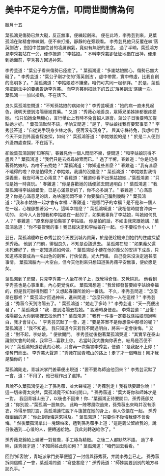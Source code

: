 # 美中不足今方信，叩問世間情為何

臘月十五

葉孤鴻見傷勢已無大礙，反正無事，便練起劍來。 便在此時，李秀芸到來，見葉孤鴻在聚精會神練劍，便不來打擾，靜靜的在旁觀看。 李秀芸見他只反覆在練'落英劍法'，劍招中並無往昔的凌厲霸氣，竟似有無限的思念。 過了半晌，葉孤鴻方見李秀芸站在一旁，便作揖道："李姑娘。" 不料李秀芸卻怔怔地猶在出神，便走到她面前，李秀芸方回過神來。

李秀芸道："葉公子看來傷勢已痊癒了。" 葉孤鴻道："多謝姑娘關心，傷勢已無大礙了。" 李秀芸道："葉公子剛才使的'落英劍法'，虛中帶實，實中帶虛，比我自創的高明多了。" 葉孤鴻道："李姑娘若不嫌棄，咱們可共同一起參詳。" 於是，葉孤鴻把劍法中的要義告訴李秀芸。 而李秀芸則把餘下的五式'落英劍法'演練一次。 葉孤鴻一一加以指點，不在話下。

良久葉孤鴻忽問道："不知孫姑娘的病如何？" 李秀芸嘆道："她的病一直未見起色，我明天便到洛陽替她買藥。" 又道："秀薇心地善良，眾師兄弟姊妹都很疼愛她。 怕只怕她全無機心，言行舉止上有時不免會招人誤會，葉公子日後要時加提點她才好。" 葉孤鴻默然不語，半晌又問道："是了，李姑娘找我有要緊事麼？" 李秀芸答道："自從兇手現身少林之後，便再沒有現身了。 與其守株待兔，我想咱們今天不如到外面查探查探，如何？" 葉孤鴻答道："李姑娘說的是！" 於是二人便到外邊四處查探，不在話下。

卻說葉孤鴻回到'知客院'，春雞見他一個人悶悶不樂，便問道："和李姑娘玩得不盡興？" 葉孤鴻道："我們只是去找尋線索而已。" 過了半嚮，春雞道："你是記掛著孫姑娘的，為啥不去找她？" 葉孤鴻道："你知道些甚麼？" 春雞道："我有甚麼不曉得的啦？你是怕得失了李姑娘，我講的沒錯麼？" 葉孤鴻道："李姑娘對我情深義重，我豈可再三心兩意？" 春雞道："難道你看不出孫姑娘她..."葉孤鴻道："只怕是她一時貪玩。" 春雞道："你是喜歡她的話便該去問過明白！" 葉孤鴻道："我葉孤鴻得李姑娘錯愛，已是心滿意足的了，你不必多說了。" 春雞道："心滿意足？你是心滿意足的話，為啥還悶悶不樂？你要騙自己騙到幾時？" 葉孤鴻道："我和李姑娘一起才會有幸福..."春雞道："是哪門子的幸福？是不是和一個人在一起，心裡卻想著另一人，這叫幸福麼？" 葉孤鴻嘆道："我相信時間會沖淡一切的。 如今人人皆知我和李姑娘在一起的了，如果我辜負了李姑娘，叫她如何見人？" 春雞道："原來你是怕傷害了李姑娘。 你是怕的話，不如由我來跟她講..."葉孤鴻急道："你不要管我的事！我已經決定和李姑娘在一起。 你不要枉作小人！"

翌日，葉孤鴻聽昨日李秀芸說今天要到城內買藥，於是便趁機來到她們的住處探望孫秀薇。 他到了門前，徘徊良久，不知是否該進去。 葉孤鴻在想："如果義父還未死便好了，他一定知道該如何做。" 葉孤鴻從小便在他的義父的安排下成長，只知道將來要成為一名出色的劍客，行俠仗義，光大門楣。 自己從來沒決定過甚麼事情。 葉孤鴻腦內一片空白，但今天他到來只想知道孫秀薇平安無事，便於愿足矣。

葉孤鴻到了房間，只見李秀芸一人坐在椅子上，既覺得奇怪，又覺尴尬。 他看到李秀芸也是心事重重，內心更覺愧疚。 葉孤鴻想道："我曾經發誓要給李姑娘幸福的，但是我可辦得到麼？" 又想起春雞所說的一番話。 不久，李秀芸問道："怎麼呆在那裡？" 葉孤鴻才回過神來，進來問道："怎麼只得你一人在這裡？" 李秀芸道："秀薇今天到洛陽去了。" 葉孤鴻道："她走了多時？" 李秀芸道："天一亮便出發了。" 葉孤鴻道："我...要到洛陽去找她。" 說著轉身便走。 李秀芸道："且慢！洛陽那么大你到哪裡去找他們？" 葉孤鴻道："我有一件事一定要找孫姑娘問過明白，我才會甘心。" 李秀芸沉默了一會，道："要是答案不是你想像中那樣的呢？" 葉孤鴻道："我不知道。 我只知道今天若我不問過明白，將來一定會後悔。" 又道："對不起，李姑娘。" 便欲開門。 李秀芸從後抱著葉孤鴻哭道："其實早在泰山論劍大會的時候，我早已...喜歡上你。 若當時我大膽向你表白，結局是否便不同？" 葉孤鴻知道若此刻心軟，只會再一次傷害李秀芸，便道："是我配不上你！" 便奪門而出。 李秀芸大聲道："秀薇在回青城山的路上！走了才一個時辰！剛才我是騙你的！"

葉孤鴻剛走，青城派掌門姜華便出現道："要不要為師追他回來？" 李秀芸沉默了一會，道："不用了，他已經作出了選擇。"

且說不久葉孤鴻便追上了孫秀薇，並大聲喊道："秀薇別走！我有話要跟你說！" 這一切來得太突然，葉孤鴻竟不知如何開口。" 孫秀薇道："葉大哥你和師姊才是一對。 我回青城山去了，以後也不回來！你..."葉孤鴻正待要開口，孫秀薇卻又道："你別說..."葉孤鴻一臉無奈。 此時一陣寒風吹過來，孫秀薇出來時并沒有添衣，冷得牙關打震，葉孤鴻連忙脫下斗篷披在她的身上，兩人依偎在一起。 孫秀薇幽幽的道："你此刻後悔還來得及。" 葉孤鴻道："只要你不後悔我便不會後悔。" 然後葉孤鴻拿出一塊錦帕來，遞到孫秀薇手上道："這是義父留給我的，說日後遇到...心儀的人，便轉送給她。 我此刻轉送給你了。"

孫秀薇見錦帕上繡著一對鴛鴦，手工極為精緻。 之後二人都默然不語。 過了半晌，孫秀薇才道："不知師姊此刻如何？" 葉孤鴻道："咱們回去看看。"

回到'知客院'，青城派掌門姜華便遞了一封信與孫秀薇，并說李秀芸已走。 孫秀薇拆開信瞧了一會，葉孤鴻問道："寫些甚麼？" 孫秀薇道："師姊說要到別的地方尋訪兇手。"


